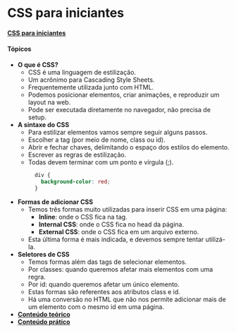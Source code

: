 # CSS para iniciantes
#### [CSS para iniciantes](https://www.youtube.com/watch?v=vwbegraDXD8)

#### Tópicos
- **O que é CSS?**
  - CSS é uma linguagem de estilização.
  - Um acrônimo para Cascading Style Sheets.
  - Frequentemente utilizada junto com HTML.
  - Podemos posicionar elementos, criar animações, e reproduzir um layout na web.
  - Pode ser executada diretamente no navegador, não precisa de setup.
- **A sintaxe do CSS**
  - Para estilizar elementos vamos sempre seguir alguns passos.
  - Escolher a tag (por meio de nome, class ou id).
  - Abrir e fechar chaves, delimitando o espaço dos estilos do elemento.
  - Escrever as regras de estilização.
  - Todas devem terminar com um ponto e vírgula (;).
    ```css
      div {
        background-color: red;
      }
    ```
- **Formas de adicionar CSS**
  - Temos três formas muito utilizadas para inserir CSS em uma página:
    - **Inline**: onde o CSS fica na tag.
    - **Internal CSS**: onde o CSS fica no head da página.
    - **External CSS**: onde o CSS fica em um arquivo externo.
  - Esta última forma é mais indicada, e devemos sempre tentar utilizá-la.
- **Seletores de CSS**
  - Temos formas além das tags de selecionar elementos.
  - Por classes: quando queremos afetar mais elementos com uma regra.
  - Por id: quando queremos afetar um único elemento.
  - Estas formas são referentes aos atributos class e id.
  - Há uma conversão no HTML que não nos permite adicionar mais de um elemento com o mesmo id em uma página.
- **[Conteúdo teórico](./teoria/)**
- **[Conteúdo prático](./pratica/)**